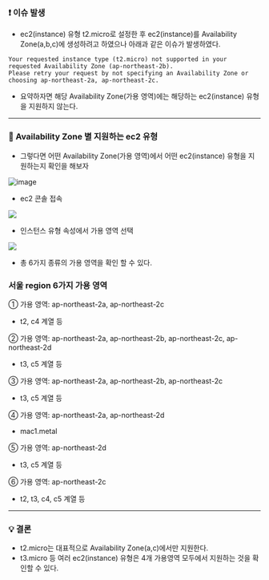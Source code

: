### ❗ 이슈 발생

- ec2(instance) 유형 t2.micro로 설정한 후 ec2(instance)를 Availability Zone(a,b,c)에 생성하려고 하였으나 아래과 같은 이슈가 발생하였다.

```
Your requested instance type (t2.micro) not supported in your requested Availability Zone (ap-northeast-2b). 
Please retry your request by not specifying an Availability Zone or choosing ap-northeast-2a, ap-northeast-2c.
```

- 요약하자면 해당 Availability Zone(가용 영역)에는 해당하는 ec2(instance) 유형을 지원하지 않는다.

---

### 🤔 Availability Zone 별 지원하는 ec2 유형
- 그렇다면 어떤 Availability Zone(가용 영역)에서 어떤 ec2(instance) 유형을 지원하는지 확인을 해보자

![image](https://user-images.githubusercontent.com/88362207/200502832-0ad809a9-8704-475c-b042-70aba8baf69d.png)
- ec2 콘솔 접속

![](https://velog.velcdn.com/images/yange/post/dd1e2cce-8044-4afa-a488-5dd1403fab2e/image.png)
- 인스턴스 유형 속성에서 가용 영역 선택

![](https://velog.velcdn.com/images/yange/post/1983fb31-310c-4b18-b2d9-69536bd8153d/image.png)
- 총 6가지 종류의 가용 영역을 확인 할 수 있다.

### 서울 region 6가지 가용 영역
① 가용 영역: ap-northeast-2a, ap-northeast-2c
- t2, c4 계열 등

② 가용 영역: ap-northeast-2a, ap-northeast-2b, ap-northeast-2c, ap-northeast-2d
- t3, c5 계열 등

③ 가용 영역: ap-northeast-2a, ap-northeast-2b, ap-northeast-2c
- t3, c5 계열 등

④ 가용 영역: ap-northeast-2a, ap-northeast-2d
- mac1.metal 

⑤ 가용 영역: ap-northeast-2d
- t3, c5 계열 등

⑥ 가용 영역: ap-northeast-2c
- t2, t3, c4, c5 계열 등

---

### 💡 결론
- t2.micro는 대표적으로 Availability Zone(a,c)에서만 지원한다.
- t3.micro 등 여러 ec2(instance) 유형은 4개 가용영역 모두에서 지원하는 것을 확인할 수 있다.
